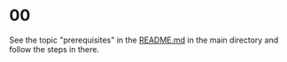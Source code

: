 00
==

See the topic "prerequisites" in the [README.md](../README.md) in the main directory and follow the steps in there.  

